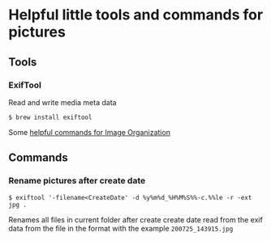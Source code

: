 # Helpful little tools and commands for pictures

## Tools 

### ExifTool

Read and write media meta data

```
$ brew install exiftool
```

Some [helpful commands for Image Organization](https://ninedegreesbelow.com/photography/exiftool-commands.html)

## Commands

### Rename pictures after create date

```
$ exiftool '-filename<CreateDate' -d %y%m%d_%H%M%S%%-c.%%le -r -ext jpg .
```

Renames all files in current folder after create create date read from the exif data from the file in the format with the example `200725_143915.jpg`

